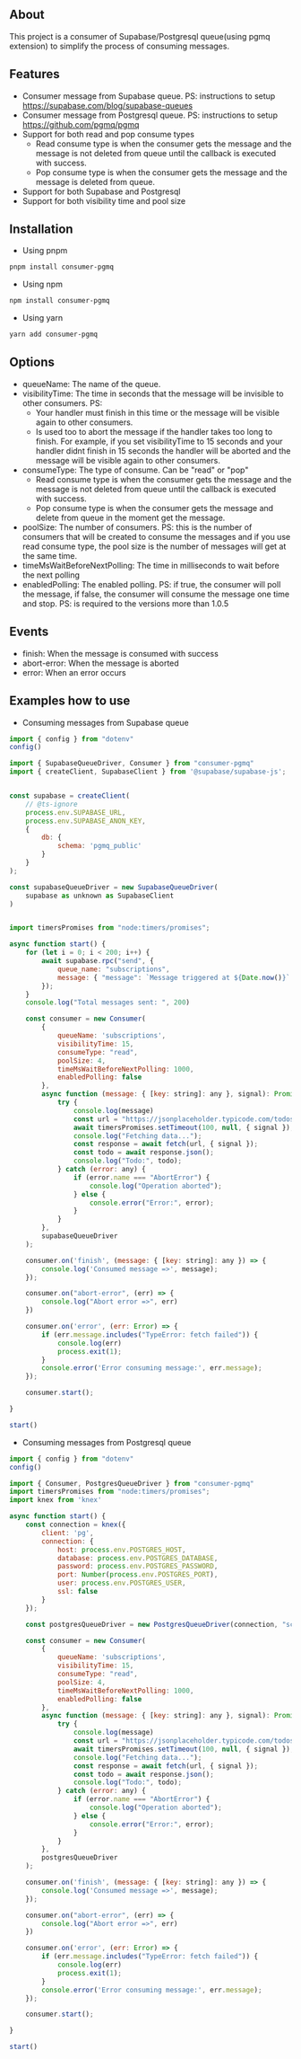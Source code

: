 ## About

This project is a consumer of Supabase/Postgresql queue(using pgmq extension) to simplify the process of consuming messages.

## Features

- Consumer message from Supabase queue. PS: instructions to setup https://supabase.com/blog/supabase-queues
- Consumer message from Postgresql queue. PS: instructions to setup https://github.com/pgmq/pgmq
- Support for both read and pop consume types
   - Read consume type is when the consumer gets the message and the message is not deleted from queue until the callback is executed with success.
   - Pop consume type is when the consumer gets the message and the message is deleted from queue.
- Support for both Supabase and Postgresql
- Support for both visibility time and pool size

## Installation

- Using pnpm
```bash
pnpm install consumer-pgmq
```

- Using npm
```bash
npm install consumer-pgmq
```
- Using yarn
```bash
yarn add consumer-pgmq
```

## Options

- queueName: The name of the queue. 
- visibilityTime: The time in seconds that the message will be invisible to other consumers. PS: 
    - Your handler must finish in this time or the message will be visible again to other consumers.
    - Is used too to abort the message if the handler takes too long to finish. For example, if you set visibilityTime to 15 seconds and your handler didnt finish in 15 seconds the handler will be aborted and the message will be visible again to other consumers.
- consumeType: The type of consume. Can be "read" or "pop"
    - Read consume type is when the consumer gets the message and the message is not deleted from queue until the callback is executed with success. 
    - Pop consume type is when the consumer gets the message and delete from queue in the moment get the message.
- poolSize: The number of consumers. PS: this is the number of consumers that will be created to consume the messages and 
if you use read consume type, the pool size is the number of messages will get at the same time.
- timeMsWaitBeforeNextPolling: The time in milliseconds to wait before the next polling
- enabledPolling: The enabled polling. PS: if true, the consumer will poll the message, if false, the consumer will consume the message one time and stop. PS: is required to the versions more than 1.0.5

## Events

- finish: When the message is consumed with success
- abort-error: When the message is aborted
- error: When an error occurs

## Examples how to use

- Consuming messages from Supabase queue
```javascript
import { config } from "dotenv"
config()

import { SupabaseQueueDriver, Consumer } from "consumer-pgmq"
import { createClient, SupabaseClient } from '@supabase/supabase-js';


const supabase = createClient(
    // @ts-ignore
    process.env.SUPABASE_URL,
    process.env.SUPABASE_ANON_KEY,
    {
        db: {
            schema: 'pgmq_public'
        }
    }
);

const supabaseQueueDriver = new SupabaseQueueDriver(
    supabase as unknown as SupabaseClient
)


import timersPromises from "node:timers/promises";

async function start() {
    for (let i = 0; i < 200; i++) {
        await supabase.rpc("send", {
            queue_name: "subscriptions",
            message: { "message": `Message triggered at ${Date.now()}` }
        });
    }
    console.log("Total messages sent: ", 200)

    const consumer = new Consumer(
        {
            queueName: 'subscriptions',
            visibilityTime: 15,
            consumeType: "read",
            poolSize: 4,
            timeMsWaitBeforeNextPolling: 1000,
            enabledPolling: false
        },
        async function (message: { [key: string]: any }, signal): Promise<void> {
            try {
                console.log(message)
                const url = "https://jsonplaceholder.typicode.com/todos/1";
                await timersPromises.setTimeout(100, null, { signal });
                console.log("Fetching data...");
                const response = await fetch(url, { signal });
                const todo = await response.json();
                console.log("Todo:", todo);
            } catch (error: any) {
                if (error.name === "AbortError") {
                    console.log("Operation aborted");
                } else {
                    console.error("Error:", error);
                }
            }
        },
        supabaseQueueDriver
    );

    consumer.on('finish', (message: { [key: string]: any }) => {
        console.log('Consumed message =>', message);
    });

    consumer.on("abort-error", (err) => {
        console.log("Abort error =>", err)
    })

    consumer.on('error', (err: Error) => {
        if (err.message.includes("TypeError: fetch failed")) {
            console.log(err)
            process.exit(1);
        }
        console.error('Error consuming message:', err.message);
    });

    consumer.start();

}

start()
```

- Consuming messages from Postgresql queue
```javascript
import { config } from "dotenv"
config()

import { Consumer, PostgresQueueDriver } from "consumer-pgmq"
import timersPromises from "node:timers/promises";
import knex from 'knex'

async function start() {
    const connection = knex({
        client: 'pg',
        connection: {
            host: process.env.POSTGRES_HOST,
            database: process.env.POSTGRES_DATABASE,
            password: process.env.POSTGRES_PASSWORD,
            port: Number(process.env.POSTGRES_PORT),
            user: process.env.POSTGRES_USER,
            ssl: false
        }
    });

    const postgresQueueDriver = new PostgresQueueDriver(connection, "schema_name_here")

    const consumer = new Consumer(
        {
            queueName: 'subscriptions',
            visibilityTime: 15,
            consumeType: "read",
            poolSize: 4,
            timeMsWaitBeforeNextPolling: 1000,
            enabledPolling: false
        },
        async function (message: { [key: string]: any }, signal): Promise<void> {
            try {
                console.log(message)
                const url = "https://jsonplaceholder.typicode.com/todos/1";
                await timersPromises.setTimeout(100, null, { signal });
                console.log("Fetching data...");
                const response = await fetch(url, { signal });
                const todo = await response.json();
                console.log("Todo:", todo);
            } catch (error: any) {
                if (error.name === "AbortError") {
                    console.log("Operation aborted");
                } else {
                    console.error("Error:", error);
                }
            }
        },
        postgresQueueDriver
    );

    consumer.on('finish', (message: { [key: string]: any }) => {
        console.log('Consumed message =>', message);
    });

    consumer.on("abort-error", (err) => {
        console.log("Abort error =>", err)
    })

    consumer.on('error', (err: Error) => {
        if (err.message.includes("TypeError: fetch failed")) {
            console.log(err)
            process.exit(1);
        }
        console.error('Error consuming message:', err.message);
    });

    consumer.start();

}

start()
```




